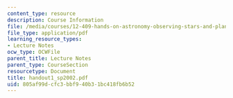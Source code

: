 ```yaml
---
content_type: resource
description: Course Information
file: /media/courses/12-409-hands-on-astronomy-observing-stars-and-planets-spring-2002/805af99dcfc3bbf940b31bc418fb6b52_handout1_sp2002.pdf
file_type: application/pdf
learning_resource_types:
- Lecture Notes
ocw_type: OCWFile
parent_title: Lecture Notes
parent_type: CourseSection
resourcetype: Document
title: handout1_sp2002.pdf
uid: 805af99d-cfc3-bbf9-40b3-1bc418fb6b52
---
```

